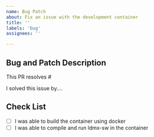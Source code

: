 ```yaml
---
name: Bug Patch
about: Fix an issue with the development container
title: ''
labels: 'bug'
assignees: ''

---
```


## Bug and Patch Description
This PR resolves #<iss-number-here>

I solved this issue by....

## Check List
- [ ] I was able to build the container using docker
- [ ] I was able to compile and run ldmx-sw in the container
